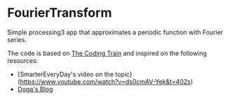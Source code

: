 # FourierTransform
Simple processing3 app that approximates a periodic function with Fourier series.

The code is based on [The Coding Train](https://github.com/CodingTrain) and inspired on the following resources:
- [SmarterEveryDay's video on the topic}(https://www.youtube.com/watch?v=ds0cmAV-Yek&t=402s)
- [Doga's Blog](http://bilimneguzellan.net/fuyye-serisi/)
